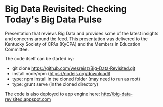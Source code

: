 # Big Data Revisited: Checking Today's Big Data Pulse
Presentation that reviews Big Data and provides some of the latest insights
and concerns around the feed. This presentation was delivered to the 
Kentucky Society of CPAs (KyCPA) and the Members in Education Committee.

The code itself can be started by:
- git clone https://github.com/wesreisz/Big-Data-Revisited.git
- install node/npm (https://nodejs.org/download/)
- type: npm install in the cloned folder (may need to run as root)
- type: grunt serve (in the cloned directory)

The code is also deployed to app engine here: 
http://big-data-revisited.appspot.com